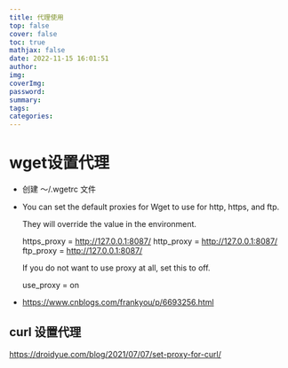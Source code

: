 ```yaml
---
title: 代理使用
top: false
cover: false
toc: true
mathjax: false
date: 2022-11-15 16:01:51
author:
img:
coverImg:
password:
summary:
tags:
categories:
---
```


# wget设置代理

- 创建 ～/.wgetrc 文件

- You can set the default proxies for Wget to use for http, https, and ftp.

  They will override the value in the environment.

  https_proxy = http://127.0.0.1:8087/
  http_proxy = http://127.0.0.1:8087/
  ftp_proxy = http://127.0.0.1:8087/

  If you do not want to use proxy at all, set this to off.

  use_proxy = on

- https://www.cnblogs.com/frankyou/p/6693256.html

## curl 设置代理
https://droidyue.com/blog/2021/07/07/set-proxy-for-curl/


